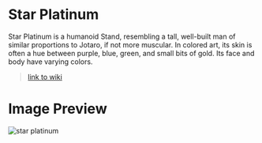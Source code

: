 # Star Platinum

Star Platinum is a humanoid Stand, resembling a tall, well-built man of similar proportions to Jotaro, if not more muscular. In colored art, its skin is often a hue between purple, blue, green, and small bits of gold. Its face and body have varying colors.

> [link to wiki](https://jojo.fandom.com/wiki/Star_Platinum)

# Image Preview

![star platinum](https://static.wikia.nocookie.net/jjba/images/5/54/Star_Platinum_6251.png/revision/latest?cb=20160317051207 "Star Platinum")
